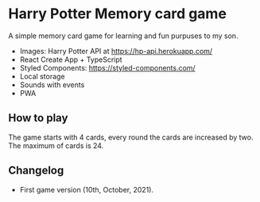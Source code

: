 # Harry Potter Memory card game

A simple memory card game for learning and fun purpuses to my son.

- Images: Harry Potter API at https://hp-api.herokuapp.com/
- React Create App + TypeScript
- Styled Components: https://styled-components.com/
- Local storage
- Sounds with events
- PWA

## How to play

The game starts with 4 cards, every round the cards are increased by two. The maximum of cards is 24.

## Changelog

- First game version (10th, October, 2021).